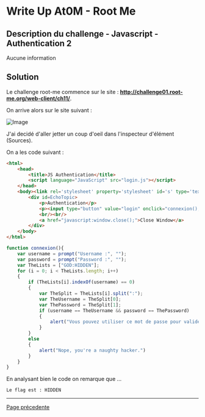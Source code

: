 # Write Up At0M - Root Me

## Description du challenge - Javascript - Authentication 2

Aucune information 

## Solution

Le challenge root-me commence sur le site : <b><u>http://challenge01.root-me.org/web-client/ch11/</u></b>.

On arrive alors sur le site suivant :

![Image](https://marc-emmanuel9.github.io/Root%20Me/WEB%20-%20Client/Javascript%20-%20Authentification%202/Ressources/Photo_site.jpg)

J'ai decidé d'aller jetter un coup d'oeil dans l'inspecteur d'élément (Sources).

On a les code suivant :

```html
<html>
    <head>
	    <title>JS Authentication</title>
	    <script language="JavaScript" src="login.js"></script>
    </head>
    <body><link rel='stylesheet' property='stylesheet' id='s' type='text/css' href='/template/s.css' media='all' /><iframe id='iframe' src='https://www.root-me.org/?page=externe_header'></iframe>
	    <div id=EchoTopic>
	        <p>Authentication</p>
	        <p><input type="button" value="login" onclick="connexion();"></p>
	        <br/><br/>
	        <a href="javascript:window.close();">Close Window</a>
	    </div>
    </body>
</html>
```

```javascript
function connexion(){
    var username = prompt("Username :", "");
    var password = prompt("Password :", "");
    var TheLists = ["GOD:HIDDEN"];
    for (i = 0; i < TheLists.length; i++)
    {
        if (TheLists[i].indexOf(username) == 0)
        {
            var TheSplit = TheLists[i].split(":");
            var TheUsername = TheSplit[0];
            var ThePassword = TheSplit[1];
            if (username == TheUsername && password == ThePassword)
            {
                alert("Vous pouvez utiliser ce mot de passe pour valider ce challenge (en majuscules) / You can use this password to validate this challenge (uppercase)");
            }
        }
        else
        {
            alert("Nope, you're a naughty hacker.")
        }
    }
}

```

En analysant bien le code on remarque que ...


`Le flag est : HIDDEN`

-------------
[Page précedente](https://marc-emmanuel9.github.io/Root%20Me/)